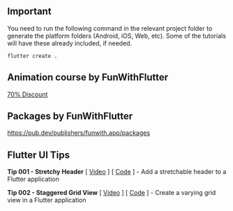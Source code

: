 ## Important

You need to run the following command in the relevant project folder to generate the platform folders (Android, iOS, Web, etc). Some of the tutorials will have these already included, if needed.

```
flutter create .
```

## Animation course by FunWithFlutter

[70% Discount](https://courses.funwith.app/p/mastering-animation-in-flutter/?product_id=1679475&coupon_code=FUN)

## Packages by FunWithFlutter

https://pub.dev/publishers/funwith.app/packages

## Flutter UI Tips

**Tip 001 - Stretchy Header** \[ [Video](https://www.youtube.com/watch?v=nvwZO5wgCYQ) \] \[ [Code](https://github.com/funwithflutter/flutter_ui_tips/tree/master/tip_001_stretchy_header) \] - Add a stretchable header to a Flutter application

**Tip 002 - Staggered Grid View** \[ [Video](https://www.youtube.com/watch?v=h0H2t7fOGU4) \] \[ [Code](https://github.com/funwithflutter/flutter_ui_tips/tree/master/tip_002_staggered_gridview) \] - Create a varying grid view in a Flutter application
